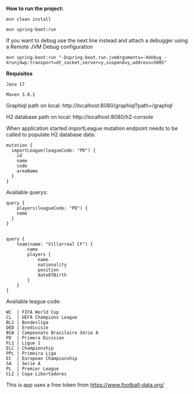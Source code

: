 **How to run the project:**

    mvn clean install
    
    mvn spring-boot:run

If you want to debug use the next line instead and attach a debugger using a Remote JVM Debug configuration

    mvn spring-boot:run "-Dspring-boot.run.jvmArguments=-Xdebug -Xrunjdwp:transport=dt_socket,server=y,suspend=y,address=5005"

**Requisitos**

    Java 17
    
    Maven 3.8.1

Graphiql path on local: http://localhost:8080/graphiql?path=/graphql

H2 database path on local: http://localhost:8080/h2-console

When application started importLeague mutation endpoint needs to be called to populate H2 database data:

```
mutation {
  importLeague(leagueCode: "PD") {
    id
    name
    code
    areaName
  }
}
```

Available querys:

```
query {
    players(leagueCode: "PD") {
    name
  }
}


query {
    team(name: "Villarreal CF") {
        name
        players {
            name
            nationality
            position
            dateOfBirth
        }
    }
}
```

Available league code:

    WC  | FIFA World Cup
    CL  | UEFA Champions League
    BL1 | Bundesliga
    DED | Eredivisie
    BSA | Campeonato Brasileiro Série A
    PD  | Primera Division
    FL1 | Ligue 1
    ELC | Championship
    PPL | Primeira Liga
    EC  | European Championship
    SA  | Serie A
    PL  | Premier League
    CLI | Copa Libertadores


This is app uses a free token from https://www.football-data.org/